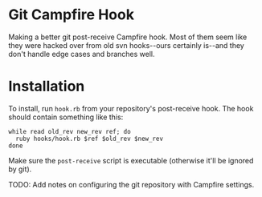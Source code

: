 Git Campfire Hook
=================

Making a better git post-receive Campfire hook. Most of them seem like they were
hacked over from old svn hooks--ours certainly is--and they don't handle edge
cases and branches well.


Installation
============

To install, run `hook.rb` from your repository's post-receive hook. The hook
should contain something like this:

    while read old_rev new_rev ref; do
      ruby hooks/hook.rb $ref $old_rev $new_rev
    done

Make sure the `post-receive` script is executable (otherwise it'll be ignored by
git).

TODO: Add notes on configuring the git repository with Campfire settings.
